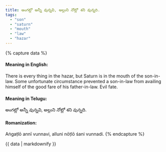 ```yaml
---
title: అంగట్లో అన్నీ వున్నవి, అల్లుని నోట్లో శని వున్నది.
tags:
  - "son"
  - "saturn"
  - "mouth"
  - "law"
  - "hazar"
---
```


{% capture data %}
#### Meaning in English:
There is every thing in the hazar, but Saturn is in the mouth of the son-in-law.
Some unfortunate circumstance prevented a son-in-law from availing himself of the good fare of his father-in-law.
Evil fate.

#### Meaning in Telugu:
అంగట్లో అన్నీ వున్నవి, అల్లుని నోట్లో శని వున్నది.

#### Romanization:
Aṅgaṭlō annī vunnavi, alluni nōṭlō śani vunnadi.
{% endcapture %}

{{ data | markdownify }}

